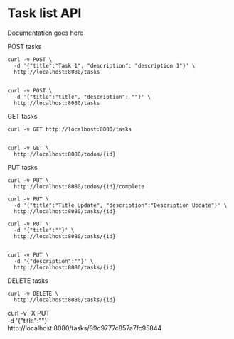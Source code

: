 # Task list API

Documentation goes here


POST tasks

```shell
curl -v POST \
  -d '{"title":"Task 1", "description": "description 1"}' \
  http://localhost:8080/tasks


curl -v POST \
  -d '{"title":"title", "description": ""}' \
  http://localhost:8080/tasks
```

GET tasks

```shell
curl -v GET http://localhost:8080/tasks


curl -v GET \
  http://localhost:8080/todos/{id}
```

PUT tasks

```shell
curl -v PUT \
  http://localhost:8080/todos/{id}/complete

curl -v PUT \
  -d '{"title":"Title Update", "description":"Description Update"}' \
  http://localhost:8080/tasks/{id}

curl -v PUT \
  -d '{"title":""}' \
  http://localhost:8080/tasks/{id}


curl -v PUT \
  -d '{"description":""}' \
  http://localhost:8080/tasks/{id}
```

DELETE tasks

```shell
curl -v DELETE \
  http://localhost:8080/tasks/{id}

```
curl -v -X PUT \
  -d '{"title":""}' \
  http://localhost:8080/tasks/89d9777c857a7fc95844